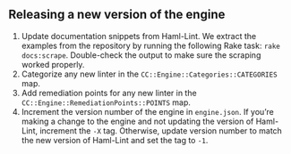 ## Releasing a new version of the engine

1. Update documentation snippets from Haml-Lint. We extract the examples from the repository by running the following Rake task: `rake docs:scrape`. Double-check the output to make sure the scraping worked properly.
2. Categorize any new linter in the `CC::Engine::Categories::CATEGORIES` map.
3. Add remediation points for any new linter in the `CC::Engine::RemediationPoints::POINTS` map.
3. Increment the version number of the engine in `engine.json`. If you’re making a change to the engine and not updating the version of Haml-Lint, increment the `-X` tag. Otherwise, update version number to match the new version of Haml-Lint and set the tag to `-1`.
